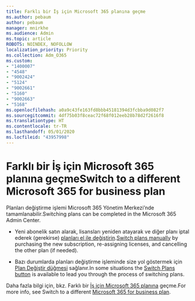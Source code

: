 ```yaml
---
title: Farklı bir İş için Microsoft 365 planına geçme
ms.author: pebaum
author: pebaum
manager: mnirkhe
ms.audience: Admin
ms.topic: article
ROBOTS: NOINDEX, NOFOLLOW
localization_priority: Priority
ms.collection: Adm_O365
ms.custom:
- "1400007"
- "4548"
- "9002424"
- "5124"
- "9002661"
- "5160"
- "9002663"
- "5168"
ms.openlocfilehash: a0a9c43fe163fd8bbb45181394d3fcbba9d082f7
ms.sourcegitcommit: 4df75b03f8ceac72f68f012eeb28b78d2f2616f8
ms.translationtype: HT
ms.contentlocale: tr-TR
ms.lasthandoff: 05/01/2020
ms.locfileid: "43957998"
---
```

# <a name="switch-to-a-different-microsoft-365-for-business-plan"></a><span data-ttu-id="f8837-102">Farklı bir İş için Microsoft 365 planına geçme</span><span class="sxs-lookup"><span data-stu-id="f8837-102">Switch to a different Microsoft 365 for business plan</span></span>

<span data-ttu-id="f8837-103">Planları değiştirme işlemi Microsoft 365 Yönetim Merkezi’nde tamamlanabilir.</span><span class="sxs-lookup"><span data-stu-id="f8837-103">Switching plans can be completed in the Microsoft 365 Admin Center.</span></span>

- <span data-ttu-id="f8837-104">Yeni abonelik satın alarak, lisansları yeniden atayarak ve diğer planı iptal ederek (gerekirse) [planları el ile değiştirin](https://docs.microsoft.com/microsoft-365/commerce/subscriptions/switch-plans-manually).</span><span class="sxs-lookup"><span data-stu-id="f8837-104">[Switch plans manually](https://docs.microsoft.com/microsoft-365/commerce/subscriptions/switch-plans-manually) by purchasing the new subscription, re-assigning licenses, and cancelling the other plan (if needed).</span></span>

- <span data-ttu-id="f8837-105">Bazı durumlarda planları değiştirme işleminde size yol göstermek için [Plan Değiştir düğmesi](https://docs.microsoft.com/microsoft-365/commerce/subscriptions/switch-to-a-different-plan#use-the-switch-plans-button) sağlanır.</span><span class="sxs-lookup"><span data-stu-id="f8837-105">In some situations the [Switch Plans button](https://docs.microsoft.com/microsoft-365/commerce/subscriptions/switch-to-a-different-plan#use-the-switch-plans-button) is available to lead you through the process of switching plans.</span></span>

<span data-ttu-id="f8837-106">Daha fazla bilgi için, bkz. Farklı bir [İş için Microsoft 365 planına](https://docs.microsoft.com/tr-TR/microsoft-365/commerce/subscriptions/switch-to-a-different-plan) geçme.</span><span class="sxs-lookup"><span data-stu-id="f8837-106">For more info, see Switch to a different [Microsoft 365 for business plan](https://docs.microsoft.com/tr-TR/microsoft-365/commerce/subscriptions/switch-to-a-different-plan).</span></span>
